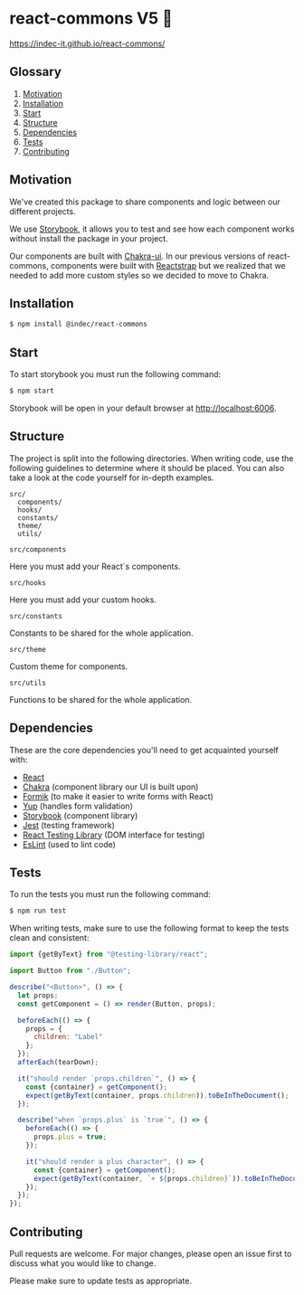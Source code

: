 # react-commons V5 🚀

https://indec-it.github.io/react-commons/

## Glossary

1. [Motivation](#motivation)
1. [Installation](#installation)
1. [Start](#start)
1. [Structure](#structure)
1. [Dependencies](#dependencies)
1. [Tests](#tests)
1. [Contributing](#contributing)

## Motivation

We've created this package to share components and logic between our different projects.

We use [Storybook](https://storybook.js.org), it allows you to test and see how each component works without install the package in your project.

Our components are built with [Chakra-ui](https://chakra-ui.com). In our previous versions of react-commons, components were built with [Reactstrap](https://github.com/reactstrap/reactstrap) but we realized that we needed to add more custom styles so we decided to move to Chakra.

## Installation

```sh
$ npm install @indec/react-commons
```

## Start

To start storybook you must run the following command:

```sh
$ npm start
```

Storybook will be open in your default browser at [http://localhost:6006](http://localhost:6006).

## Structure

The project is split into the following directories. When writing code, use the following guidelines to determine where it should be placed. You can also take a look at the code yourself for in-depth examples.

```
src/
  components/
  hooks/
  constants/
  theme/
  utils/
```

`src/components`

Here you must add your React`s components.

`src/hooks`

Here you must add your custom hooks.

`src/constants`

Constants to be shared for the whole application.

`src/theme`

Custom theme for components.

`src/utils`

Functions to be shared for the whole application.

## Dependencies

These are the core dependencies you'll need to get acquainted yourself with:

- [React](https://reactjs.org) 
- [Chakra](https://chakra-ui.com) (component library our UI is built upon)
- [Formik](https://jaredpalmer.com/formik/docs/api/formik#validationschema-schema-gt-schema) (to make it easier to write forms with React)
- [Yup](https://github.com/jquense/yup) (handles form validation)
- [Storybook](https://storybook.js.org) (component library)
- [Jest](https://jestjs.io) (testing framework)
- [React Testing Library](https://testing-library.com/docs/react-testing-library/intro) (DOM interface for testing)
- [EsLint](https://eslint.org) (used to lint code)

## Tests 

To run the tests you must run the following command:

```sh
$ npm run test
```

When writing tests, make sure to use the following format to keep the tests clean and consistent:

```jsx
import {getByText} from "@testing-library/react";

import Button from "./Button";

describe("<Button>", () => {
  let props;
  const getComponent = () => render(Button, props);

  beforeEach(() => {
    props = {
      children: "Label"
    };
  });
  afterEach(tearDown);

  it("should render `props.children`", () => {
    const {container} = getComponent();
    expect(getByText(container, props.children)).toBeInTheDocument();
  });

  describe("when `props.plus` is `true`", () => {
    beforeEach(() => {
      props.plus = true;
    });

    it("should render a plus character", () => {
      const {container} = getComponent();
      expect(getByText(container, `+ ${props.children}`)).toBeInTheDocument();
    });
  });
});
```

## Contributing

Pull requests are welcome. For major changes, please open an issue first to discuss what you would like to change.

Please make sure to update tests as appropriate.


